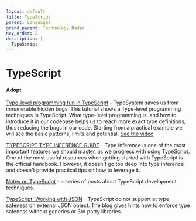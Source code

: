 ```yaml
---
layout: default
title: TypeScript
parent: Languages
grand_parent: Technology Radar
nav_order: 2
description: |
  TypeScript
---
```


# TypeScript

#### Adopt

[Type-level programming fun in TypeScript](https://slides.com/mattiamanzati/typelevel-fun) - TypeSystem saves us from innumerable hidden bugs. This tutorial shows a Type-level programming techniques in TypeScript. What type-level programming is, and how to introduce it in our codebase helps us to reach more exact type definitions, thus reducing the bugs in our code. Starting from a practical example we will see the basic patterns, limits and potential. [See the video](https://www.youtube.com/watch?v=DxO2aJ_ibek)

[TYPESCRIPT TYPE INFERENCE GUIDE](http://ducin.it/typescript-type-inference-guide) - Type Inference is one of the most important features we should master, as we progress with using TypeScript. One of the most useful resources when getting started with TypeScript is the official handbook. However, it doesn't go too deep into type inference and doesn't provide practical tips on how to leverage it. 

[Notes on TypeScript](https://dev.to/busypeoples/notes-on-typescript-pick-exclude-and-higher-order-components-40cp) - a series of posts about TypeScript development techniques. 

[TypeScript: Working with JSON](http://choly.ca/post/typescript-json/) - TypeScript do not support at type safeness on external JSON object. The blog gives hints how to enforce type safeness without generics or 3rd party libraries
